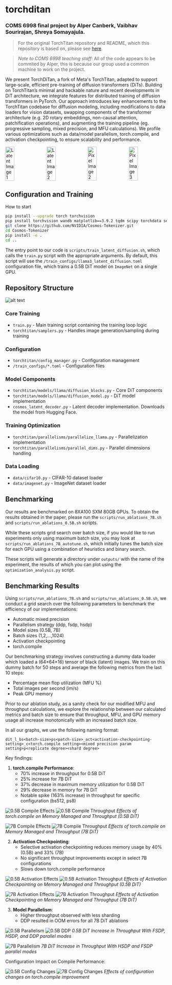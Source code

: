 


# torchditan
### COMS 6998 final project by Alper Canberk, Vaibhav Sourirajan, Shreya Somayajula.



> For the original TorchTitan repository and README, which this repository is based on, please see [here](https://github.com/pytorch/torchtitan).

> *Note to COMS 6998 teaching staff*: All of the code appears to be commited by Alper, this is because our group used a common machine to work on the project.

We present TorchDiTan, a fork of Meta's TorchTitan, adapted to support large-scale, efficient pre-training of diffusion transformers (DiTs). Building on TorchTitan’s minimal and hackable nature and recent developments in DiT architecture, we integrate features for distributed training of diffusion transformers in PyTorch. Our approach introduces key enhancements to the TorchTitan codebase for diffusion modeling, including modifications to data loaders for vision datasets, swapping components of the transformer architecture (e.g. 2D rotary embeddings, non-causal attention, patchification operations), and augmenting the training pipeline (eg. progressive sampling, mixed precision, and MFU calculations). We profile various optimizations such as data/model parallelism, torch.compile, and activation checkpointing, to ensure scalability and performance.


<div style="display: flex; flex-direction: row; gap: 10px;">
    <img src="assets/generated/latent_space1.png" width="24.00%" alt="Latent Image 1">
    <img src="assets/generated/latent_space2.png" width="24.00%" alt="Latent Image 2">
    <img src="assets/generated/pixel_space3.png" width="24.00%" alt="Pixel Image 2">
    <img src="assets/generated/pixel_space4.png" width="24.00%" alt="Pixel Image 3">
</div>

## Configuration and Training 

How to start

```bash
pip install --upgrade torch torchvision 
pip install torchvision wandb matplotlib==3.9.2 tqdm scipy torchdata sentencepiece tiktoken datasets tensorboard blobfile torchvision safetensors gpustat torchao
git clone https://github.com/NVIDIA/Cosmos-Tokenizer.git
cd Cosmos-Tokenizer
pip install -e .
cd ..
```

The entry point to our code is `scripts/train_latent_diffusion.sh`, which calls the `train.py` script with the appropriate arguments. By default, this script will use the `/train_configs/llama3_latent_diffusion.toml` configuration file, which trains a 0.5B DiT model on `ImageNet` on a single GPU.

## Repository Structure

![alt text](assets/report_images/solution_architecture.png)

### Core Training
- `train.py` - Main training script containing the training loop logic
- `torchtitan/samplers.py` - Handles image generation/sampling during training

### Configuration
- `torchtitan/config_manager.py` - Configuration management
- `/train_configs/*.toml` - Configuration files

### Model Components
- `torchtitan/models/llama/diffusion_blocks.py` - Core DiT components
- `torchtitan/models/llama/diffusion_model.py` - DiT model implementation
- `cosmos_latent_decoder.py` - Latent decoder implementation. Downloads the model from Hugging Face.

### Training Optimization
- `torchtitan/parallelisms/parallelize_llama.py` - Parallelization implementation
- `torchtitan/parallelisms/parallel_dims.py` - Parallel dimensions handling

### Data Loading
- `data/cifar10.py` - CIFAR-10 dataset loader
- `data/imagenet.py` - ImageNet dataset loader

## Benchmarking

Our results are benchmarked on 8XA100 SXM 80GB GPUs. To obtain the results obtained in the paper, please run the `scripts/run_ablations_7B.sh` and `scripts/run_ablations_0.5B.sh` scripts.

While these scripts grid search over batch size, if you would like to run experiments only using maximum batch size, you may look at `scripts/run_ablations_7B_autotune.sh`, which initially tunes the batch size for each GPU using a combination of heuristics and binary search.

These scripts will generate a directory under `outputs/` with the name of the experiment, the results of which you can plot using the `optimization_analysis.py` script.

## Benchmarking Results




Using `scripts/run_ablations_7B.sh` and `scripts/run_ablations_0.5B.sh`, we conduct a grid search over the following parameters to benchmark the efficiency of our implementations:
- Automatic mixed precision
- Parallelism strategy (ddp, fsdp, hsdp)
- Model sizes (0.5B, 7B)
- Batch sizes (1,2,...,1024)
- Activation checkpointing
- torch.compile


Our benchmarking strategy involves constructing a dummy data loader which loaded a (64×64×16) tensor of black (latent) images. We train on this dummy batch for 50 steps and average the following metrics from the last 10 steps:
- Percentage mean flop utilization (MFU %)
- Total images per second (im/s)
- Peak GPU memory

Prior to our ablation study, as a sanity check for our modified MFU and throughput calculations, we explore the relationship between our calculated metrics and batch size to ensure that throughput, MFU, and GPU memory usage all increase monotonically with an increased batch size.

In all our graphs, we use the following naming format:
```
dit_l_bs<batch-size>ps<patch-size>_act<activation-checkpointing-setting>_c<torch.compile setting><mixed precision param setting>p<replicate degree><shard degree>
```

Key findings:

1. **torch.compile Performance**:
   - 70% increase in throughput for 0.5B DiT
   - 25% increase for 7B DiT
   - 37% decrease in maximum memory utilization for 0.5B DiT
   - 29% decrease in memory for 7B DiT
   - Notable spike (163% increase) in throughput for specific configuration (bs512, ps8)

![0.5B Compile Effects](assets/graphs/0.5B/compile_memory_max.png)
![0.5B Compile Throughput](assets/graphs/0.5B/compile_throughput.png)
*Effects of torch.compile on Memory Managed and Throughput (0.5B DiT)*

![7B Compile Effects](assets/graphs/7B/compile_memory_max.png)
![7B Compile Throughput](assets/graphs/7B/compile_throughput.png)
*Effects of torch.compile on Memory Managed and Throughput (7B DiT)*

2. **Activation Checkpointing**:
   - Selective activation checkpointing reduces memory usage by 40% (0.5B) and 33% (7B)
   - No significant throughput improvements except in select 7B configurations
   - Slows down torch.compile performance

![0.5B Activation Effects](assets/graphs/0.5B/activation_memory.png)
![0.5B Activation Throughput](assets/graphs/0.5B/activation_throughput.png)
*Effects of Activation Checkpointing on Memory Managed and Throughput (0.5B DiT)*

![7B Activation Effects](assets/graphs/7B/activation_memory.png)
![7B Activation Throughput](assets/graphs/7B/activation_throughput.png)
*Effects of Activation Checkpointing on Memory Managed and Throughput (7B DiT)*

3. **Model Parallelism**:
   - Higher throughput observed with less sharding
   - DDP resulted in OOM errors for all 7B DiT ablations

![0.5B Parallelism](assets/graphs/0.5B/hsdp_throughput.png)
![0.5B DDP](assets/graphs/0.5B/ddp_throughput.png)
*0.5B DiT Increase in Throughput With FSDP, HSDP, and DDP parallel modes*

![7B Parallelism](assets/graphs/7B/hsdp_throughput.png)
*7B DiT Increase in Throughput With HSDP and FSDP parallel modes*

Configuration Impact on Compile Performance:

![0.5B Config Changes](assets/graphs/0.5B/compile_config_changes.png)
![7B Config Changes](assets/graphs/7B/compile_config_changes.png)
*Effects of configuration changes on torch.compile improvement*
